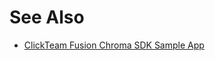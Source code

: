 # See Also

* [ClickTeam Fusion Chroma SDK Sample App](https://github.com/tgraupmann/ClickTeamFusion_ChromaSDK)

